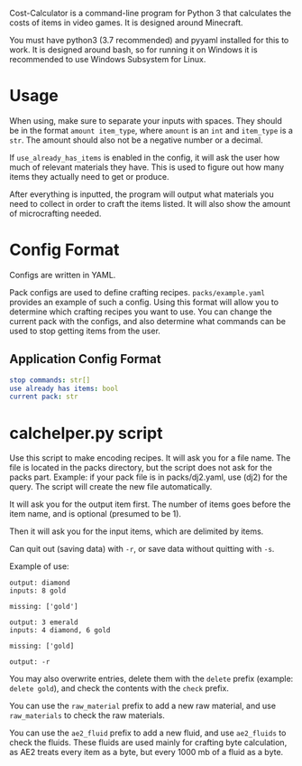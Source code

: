 Cost-Calculator is a command-line program for Python 3 that calculates the costs of items in video games. It is designed around Minecraft.

You must have python3 (3.7 recommended) and pyyaml installed for this to work. It is designed around bash, so for running it on Windows it is recommended to use Windows Subsystem for Linux.

# Usage

When using, make sure to separate your inputs with spaces. They should be in the format `amount item_type`, where `amount` is an `int` and `item_type` is a `str`. The amount should also not be a negative number or a decimal.

If `use_already_has_items` is enabled in the config, it will ask the user how much of relevant materials they have. This is used to figure out how many items they actually need to get or produce.

After everything is inputted, the program will output what materials you need to collect in order to craft the items listed. It will also show the amount of microcrafting needed.

# Config Format

Configs are written in YAML.

Pack configs are used to define crafting recipes. `packs/example.yaml` provides an example of such a config. Using this format will allow you to determine which crafting recipes you want to use. You can change the current pack with the configs, and also determine what commands can be used to stop getting items from the user.

## Application Config Format

```yaml
stop commands: str[]
use already has items: bool
current pack: str
```

# calchelper.py script
Use this script to make encoding recipes. It will ask you for a file name. The file is located in the packs directory, but the script does not ask for the packs part. Example: if your pack file is in packs/dj2.yaml, use (dj2) for the query. The script will create the new file automatically.

It will ask you for the output item first. The number of items goes before the item name, and is optional (presumed to be 1).

Then it will ask you for the input items, which are delimited by items.

Can quit out (saving data) with `-r`, or save data without quitting with `-s`.

Example of use:

```
output: diamond
inputs: 8 gold

missing: ['gold']

output: 3 emerald
inputs: 4 diamond, 6 gold

missing: ['gold]

output: -r
```

You may also overwrite entries, delete them with the `delete` prefix (example: `delete gold`), and check the contents with the `check` prefix.

You can use the `raw_material` prefix to add a new raw material, and use `raw_materials` to check the raw materials.

You can use the `ae2_fluid` prefix to add a new fluid, and use `ae2_fluids` to check the fluids. These fluids are used mainly for crafting byte calculation, as AE2 treats every item as a byte, but every 1000 mb of a fluid as a byte.
